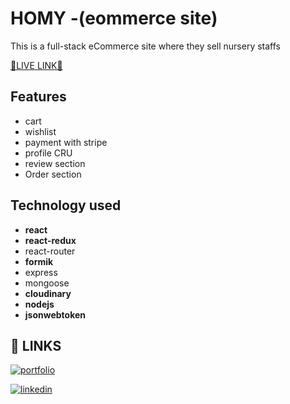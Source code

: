 
# HOMY -(eommerce site)


This is a full-stack eCommerce site where they sell nursery staffs

[🔷LIVE LINK🔷 ](https://cmrc.netlify.app/)

## Features

- cart
- wishlist
- payment with stripe
- profile CRU
- review section
- Order section
  
## Technology used

- **react**
- **react-redux**
- react-router
- **formik**
- express
- mongoose
- **cloudinary**
- **nodejs**
- **jsonwebtoken**


## 🔗 LINKS
[![portfolio](https://img.shields.io/badge/my_portfolio-000?style=for-the-badge&logo=ko-fi&logoColor=white)](https://www.shahjalal.net/)

[![linkedin](https://img.shields.io/badge/linkedin-0A66C2?style=for-the-badge&logo=linkedin&logoColor=white)](https://www.linkedin.com/in/m-shahjalal)

  
